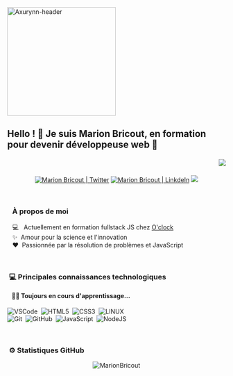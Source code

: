 <!--![Image2](https://user-images.githubusercontent.com/79093561/122459635-6e341480-cfb1-11eb-9c34-6d797cd0d209.png)-->
<img alt="Axurynn-header" src="https://user-images.githubusercontent.com/79093561/122459635-6e341480-cfb1-11eb-9c34-6d797cd0d209.png" height="250px"/>

## Hello ! 👋 Je suis Marion Bricout, en formation pour devenir développeuse web 🚀<p align="right">![](https://visitor-badge.glitch.me/badge?page_id=Axurynn.Axurynn)</p>

<p align="center">
  <a href="https://twitter.com/Drc_Axu"><img alt="Marion Bricout | Twitter" src="https://img.shields.io/badge/-Twitter-1DA1F2?style=flat&logo=Twitter&logoColor=white" /></a>
  <a href="https://www.linkedin.com/in/marion-bricout/"><img alt="Marion Bricout | LinkdeIn" src="https://img.shields.io/badge/-LinkedIn-0A66C2?style=flat&logo=Linkedin&logoColor=white"/></a>
  <a href="mailto:marion.bricout@protonmail.com"><img src="https://img.shields.io/badge/-ProtonMail-232D5B?style=flat&logo=Protonmail&logoColor=white"></a>
 </p>
 
<br />


### &nbsp;&nbsp; À propos de moi 

&nbsp;&nbsp;&nbsp;:computer: &nbsp; Actuellement en formation fullstack JS chez [O'clock](https://oclock.io/)\
&nbsp;&nbsp;&nbsp;:sparkles: &nbsp;Amour pour la science et l'innovation\
&nbsp;&nbsp;&nbsp;:heart: &nbsp;Passionnée par la résolution de problèmes et JavaScript

<br>

### &nbsp;:computer: Principales connaissances technologiques
#### &nbsp;&nbsp;&nbsp;:seedling:🧠 Toujours en cours d'apprentissage...


  
![VSCode](https://img.shields.io/badge/VSCODE-007ACC.svg?&style=flat&logo=visual-studio-code)&nbsp;
![HTML5](https://img.shields.io/badge/HTML5-E34F26.svg?&style=flat&logo=html5&logoColor=white)&nbsp;
![CSS3](https://img.shields.io/badge/CSS3-%231572B6.svg?&style=flat&logo=css3&logoColor=white)&nbsp;
![LINUX](https://img.shields.io/badge/LINUX-FCC624?style=flat-square&logo=linux&logoColor=black)&nbsp;\
![Git](https://img.shields.io/badge/GIT-%23F05033.svg?&style=flat&logo=git&logoColor=white)&nbsp;
![GitHub](https://img.shields.io/badge/GITHUB-%23121011.svg?&style=flat&logo=github&logoColor=white)&nbsp;
![JavaScript](https://img.shields.io/badge/JAVASCRIPT-323330.svg?&style=flat&logo=javascript&logoColor=%23F7DF1E)&nbsp;
![NodeJS](https://img.shields.io/badge/NODEJS-339933.svg?&style=flat&logo=node.js&logoColor=white)&nbsp;
  

<!-- 
![MVC Architecture](https://img.shields.io/badge/MVC-888888.svg?&style=flat&logoColor=white)&nbsp;
![MongoDB](https://img.shields.io/badge/MONGODB-47A248.svg?&style=flat&logo=mongodb&logoColor=white)&nbsp;
![REST API](https://img.shields.io/badge/REST-02569B.svg?&style=flat&logo=rest&logoColor=white)&nbsp;
![GRAPHQL](https://img.shields.io/badge/GRAPHQL-E10098.svg?&style=flat&logo=graphql&logoColor=white)&nbsp;\
-->

<br>

### &nbsp;⚙️ Statistiques GitHub

<p align="center"> <img src="https://github-readme-stats.vercel.app/api?username=MarionBricout&show_icons=true&theme=nightowl" alt="MarionBricout" /> <p>
  

<!---
- 👋 Hi, I’m @MarionBricout
- 👀 I’m interested in web development
- 🌱 I’m currently learning web development
- 💞️ I’m looking to collaborate on ...
- 📫 How to reach me ...


MarionBricout/MarionBricout is a ✨ special ✨ repository because its `README.md` (this file) appears on your GitHub profile.
You can click the Preview link to take a look at your changes.
--->
